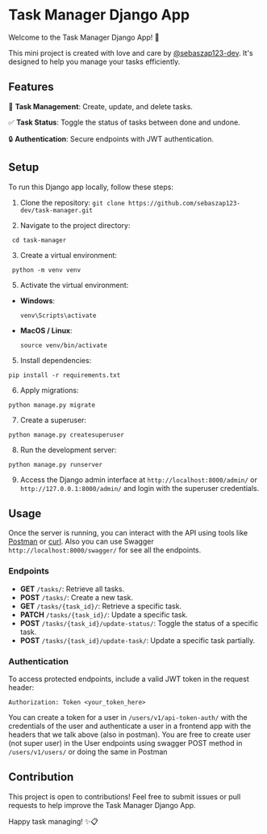 # Task Manager Django App

Welcome to the Task Manager Django App! 🚀

This mini project is created with love and care by [@sebaszap123-dev](https://github.com/sebaszap123-dev). It's designed to help you manage your tasks efficiently.

## Features

📝 **Task Management**: Create, update, and delete tasks.

✅ **Task Status**: Toggle the status of tasks between done and undone.

🔒 **Authentication**: Secure endpoints with JWT authentication.

## Setup

To run this Django app locally, follow these steps:

1. Clone the repository:
`git clone https://github.com/sebaszap123-dev/task-manager.git`

2. Navigate to the project directory:
 ```
  cd task-manager
 ```
3. Create a virtual environment:
 ```
  python -m venv venv
 ```

5. Activate the virtual environment:
- **Windows**:
  ```
  venv\Scripts\activate
  ```
- **MacOS / Linux**:
  ```
  source venv/bin/activate
  ```
5. Install dependencies:
 ```
 pip install -r requirements.txt
 ```

6. Apply migrations:
  ```
  python manage.py migrate
  ```

7. Create a superuser:
```
python manage.py createsuperuser
```
8. Run the development server:
  ```
  python manage.py runserver
  ```

9. Access the Django admin interface at `http://localhost:8000/admin/` or `http://127.0.0.1:8000/admin/` and login with the superuser credentials.

## Usage

Once the server is running, you can interact with the API using tools like [Postman](https://www.postman.com/) or [curl](https://curl.se/). Also you can use Swagger `http://localhost:8000/swagger/` for see all the endpoints.
### Endpoints

- **GET** `/tasks/`: Retrieve all tasks.
- **POST** `/tasks/`: Create a new task.
- **GET** `/tasks/{task_id}/`: Retrieve a specific task.
- **PATCH** `/tasks/{task_id}/`: Update a specific task.
- **POST** `/tasks/{task_id}/update-status/`: Toggle the status of a specific task.
- **POST** `/tasks/{task_id}/update-task/`: Update a specific task partially.

### Authentication

To access protected endpoints, include a valid JWT token in the request header:
```
Authorization: Token <your_token_here>
```
You can create a token for a user in `/users/v1/api-token-auth/` with the credentials of the user and authenticate a user in a frontend app with the headers that we talk above (also in postman).
You are free to create user (not super user) in the User endpoints using swagger POST method in `/users/v1/users/` or doing the same in Postman
 
## Contribution

This project is open to contributions! Feel free to submit issues or pull requests to help improve the Task Manager Django App.

Happy task managing! ✨📋
